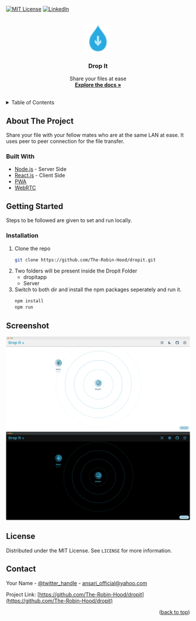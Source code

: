 <div id="top"></div>

[![MIT License][license-shield]][license-url]
[![LinkedIn][linkedin-shield]][linkedin-url]

<!-- PROJECT LOGO -->
<br />
<div align="center">
  <a href="https://github.com/The-Robin-Hood/dropit">
    <img src="./images/logo.png" alt="Logo" width="80" height="80">
  </a>

<h3 align="center">Drop It</h3>

  <p align="center">
    Share your files at ease
    <br />
    <a href="https://github.com/The-Robin-Hood/dropit"><strong>Explore the docs »</strong></a>
    <br />
    <br/>
  </p>
</div>



<!-- TABLE OF CONTENTS -->
<details>
  <summary>Table of Contents</summary>
  <ol>
    <li>
      <a href="#about-the-project">About The Project</a>
      <ul>
        <li><a href="#built-with">Built With</a></li>
      </ul>
    </li>
    <li>
      <a href="#getting-started">Getting Started</a>
      <ul>
        <li><a href="#installation">Installation</a></li>
        <li><a href="#screenshot">Screenshot</a></li>
      </ul>
    </li>
    <li><a href="#license">License</a></li>
    <li><a href="#contact">Contact</a></li>
  </ol>
</details>



<!-- ABOUT THE PROJECT -->
## About The Project

Share your file with your fellow mates who are at the same LAN at ease.
It uses peer to peer connection for the file transfer.



### Built With

* [Node.js](https://nodejs.org/) - Server Side
* [React.js](https://reactjs.org/) - Client Side
* [PWA](https://web.dev/progressive-web-apps/)
* [WebRTC](https://webrtc.org/)


<!-- GETTING STARTED -->
## Getting Started

Steps to be followed are given to set and run locally.

### Installation

1. Clone the repo
   ```sh
   git clone https://github.com/The-Robin-Hood/dropit.git
   ```
2. Two folders will be present inside the Dropit Folder 
    * dropitapp
    * Server
3. Switch to both dir and install the npm packages seperately and run it.
   ```sh
   npm install
   npm run 
   ```

## Screenshot

![Drop it Light-Mode Screen Shot][product-screenshot]
![Drop it Dark-Mode Screen Shot][product-dscreenshot]

<!-- LICENSE -->
## License

Distributed under the MIT License. See `LICENSE` for more information.

<!-- CONTACT -->
## Contact

Your Name - [@twitter_handle](https://twitter.com/AnsariStark) - ansari_official@yahoo.com

Project Link: [https://github.com/The-Robin-Hood/dropit](https://github.com/The-Robin-Hood/dropit)


<p align="right">(<a href="#top">back to top</a>)</p>




<!-- MARKDOWN LINKS & IMAGES -->
<!-- https://www.markdownguide.org/basic-syntax/#reference-style-links -->
[license-url]: https://github.com/The-Robin-Hood/dropit/blob/master/LICENSE
[license-shield]: https://img.shields.io/github/license/github_username/repo_name.svg?style=for-the-badge
[linkedin-shield]: https://img.shields.io/badge/-LinkedIn-black.svg?style=for-the-badge&logo=linkedin&colorB=555
[linkedin-url]: https://linkedin.com/in/ansari-s
[product-screenshot]: images/lightmode.png
[product-dscreenshot]: images/darkmode.png

